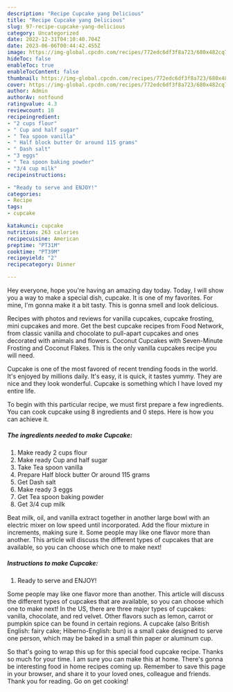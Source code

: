 ```yaml
---
description: "Recipe Cupcake yang Delicious"
title: "Recipe Cupcake yang Delicious"
slug: 97-recipe-cupcake-yang-delicious
category: Uncategorized
date: 2022-12-31T04:10:40.704Z
date: 2023-06-06T00:44:42.455Z
image: https://img-global.cpcdn.com/recipes/772edc6df3f8a723/680x482cq70/cupcake-recipe-main-photo.jpg
hideToc: false
enableToc: true
enableTocContent: false
thumbnail: https://img-global.cpcdn.com/recipes/772edc6df3f8a723/680x482cq70/cupcake-recipe-main-photo.jpg
cover: https://img-global.cpcdn.com/recipes/772edc6df3f8a723/680x482cq70/cupcake-recipe-main-photo.jpg
author: Admin
authorAv: notfound
ratingvalue: 4.3
reviewcount: 10
recipeingredient:
- "2 cups flour"
- " Cup and half sugar"
- " Tea spoon vanilla"
- " Half block butter Or around 115 grams"
- " Dash salt"
- "3 eggs"
- " Tea spoon baking powder"
- "3/4 cup milk"
recipeinstructions:

- "Ready to serve and ENJOY!"
categories:
- Recipe
tags:
- cupcake

katakunci: cupcake 
nutrition: 263 calories
recipecuisine: American
preptime: "PT31M"
cooktime: "PT39M"
recipeyield: "2"
recipecategory: Dinner

---
```



Hey everyone, hope you're having an amazing day today. Today, I will show you a way to make a special dish, cupcake. It is one of my favorites. For mine, I'm gonna make it a bit tasty. This is gonna smell and look delicious.

Recipes with photos and reviews for vanilla cupcakes, cupcake frosting, mini cupcakes and more. Get the best cupcake recipes from Food Network, from classic vanilla and chocolate to pull-apart cupcakes and ones decorated with animals and flowers. Coconut Cupcakes with Seven-Minute Frosting and Coconut Flakes. This is the only vanilla cupcakes recipe you will need.

Cupcake is one of the most favored of recent trending foods in the world. It's enjoyed by millions daily. It's easy, it is quick, it tastes yummy. They are nice and they look wonderful. Cupcake is something which I have loved my entire life.


To begin with this particular recipe, we must first prepare a few ingredients. You can cook cupcake using 8 ingredients and 0 steps. Here is how you can achieve it.

<!--inarticleads1-->

##### The ingredients needed to make Cupcake:

1. Make ready 2 cups flour
1. Make ready  Cup and half sugar
1. Take  Tea spoon vanilla
1. Prepare  Half block butter Or around 115 grams
1. Get  Dash salt
1. Make ready 3 eggs
1. Get  Tea spoon baking powder
1. Get 3/4 cup milk


Beat milk, oil, and vanilla extract together in another large bowl with an electric mixer on low speed until incorporated. Add the flour mixture in increments, making sure it. Some people may like one flavor more than another. This article will discuss the different types of cupcakes that are available, so you can choose which one to make next! 

<!--inarticleads2-->

##### Instructions to make Cupcake:


1. Ready to serve and ENJOY!

Some people may like one flavor more than another. This article will discuss the different types of cupcakes that are available, so you can choose which one to make next! In the US, there are three major types of cupcakes: vanilla, chocolate, and red velvet. Other flavors such as lemon, carrot or pumpkin spice can be found in certain regions. A cupcake (also British English: fairy cake; Hiberno-English: bun) is a small cake designed to serve one person, which may be baked in a small thin paper or aluminum cup. 

So that's going to wrap this up for this special food cupcake recipe. Thanks so much for your time. I am sure you can make this at home. There's gonna be interesting food in home recipes coming up. Remember to save this page in your browser, and share it to your loved ones, colleague and friends. Thank you for reading. Go on get cooking!
